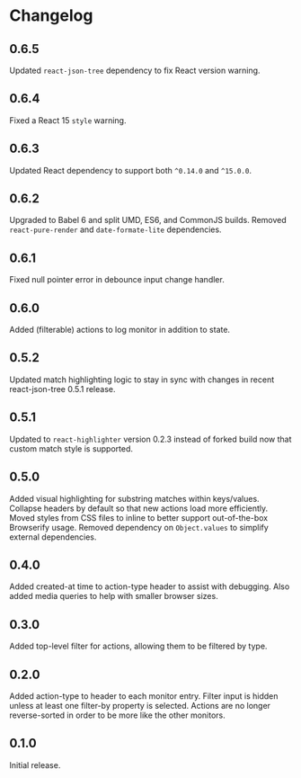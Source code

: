 # Changelog

## 0.6.5
Updated `react-json-tree` dependency to fix React version warning.

## 0.6.4
Fixed a React 15 `style` warning.

## 0.6.3
Updated React dependency to support both `^0.14.0` and `^15.0.0`.

## 0.6.2
Upgraded to Babel 6 and split UMD, ES6, and CommonJS builds.
Removed `react-pure-render` and `date-formate-lite` dependencies.

## 0.6.1
Fixed null pointer error in debounce input change handler.

## 0.6.0
Added (filterable) actions to log monitor in addition to state.

## 0.5.2
Updated match highlighting logic to stay in sync with changes in recent react-json-tree 0.5.1 release.

## 0.5.1
Updated to `react-highlighter` version 0.2.3 instead of forked build now that custom match style is supported.

## 0.5.0
Added visual highlighting for substring matches within keys/values.
Collapse headers by default so that new actions load more efficiently.
Moved styles from CSS files to inline to better support out-of-the-box Browserify usage.
Removed dependency on `Object.values` to simplify external dependencies.

## 0.4.0
Added created-at time to action-type header to assist with debugging.
Also added media queries to help with smaller browser sizes.

## 0.3.0
Added top-level filter for actions, allowing them to be filtered by type.

## 0.2.0
Added action-type to header to each monitor entry.
Filter input is hidden unless at least one filter-by property is selected.
Actions are no longer reverse-sorted in order to be more like the other monitors.

## 0.1.0
Initial release.
